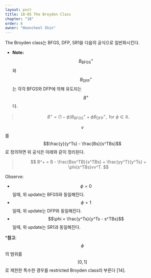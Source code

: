 ```yaml
---
layout: post
title: 18-05 The Broyden Class
chapter: "18"
order: 6
owner: "Hooncheol Shin"
---
```


The Broyden class는 BFGS, DFP, SR1을 다음의 공식으로 일반화시킨다.

* **Note:** $$B^+_{\text{BFGS}}$$와 $$B^+_{\text{DFP}}$$는 각각 BFGS와 DFP에 의해 유도되는 $$B^+$$다.

>$$
>B^+ = (1 - \phi)B^+_{\text{BFGS}} + \phi B^+_{\text{DFP}}, \text{ for } \phi \in \mathbb{R}.
>$$

$$v$$를 $$\frac{y}{y^Ts} - \frac{Bs}{s^TBs}$$로 정의하면 위 공식은 아래와 같이 정리된다.

>$$
>B^+ = B - \frac{Bss^TB}{s^TBs} + \frac{yy^T}{y^Ts} + \phi(s^TBs)vv^T.
>$$

Observe:

* $$\phi =0$$일때, 위 update는 BFGS와 동일해진다.
* $$\phi =1$$일때, 위 update는 DFP와 동일해진다.
* $$\phi = \frac{y^Ts}{y^Ts - s^TBs}$$일때, 위 update는 SR1과 동일해진다.

***참고**: $$\phi$$의 범위를 $$[0,1]$$로 제한한 특수한 경우를 restricted Broyden class라 부른다 [14]. 